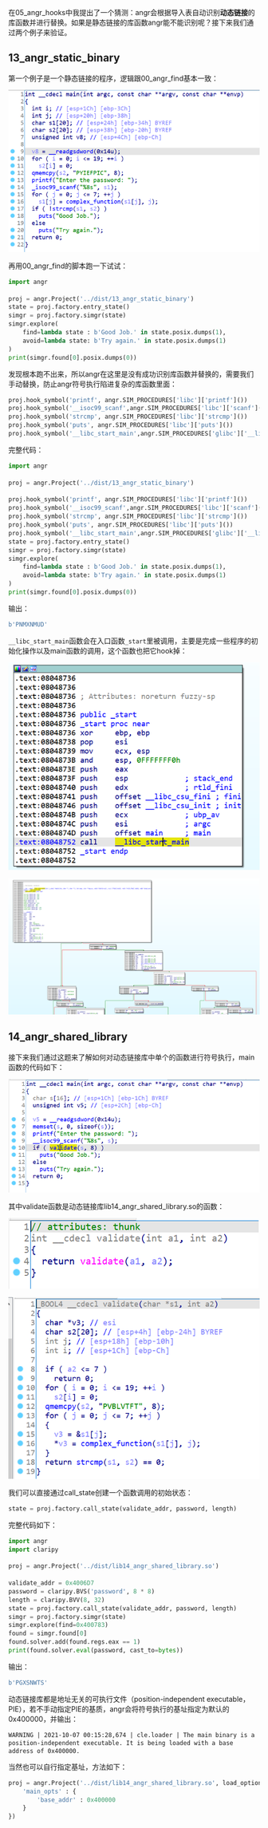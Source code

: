 在05_angr_hooks中我提出了一个猜测：angr会根据导入表自动识别**动态链接**的库函数并进行替换。如果是静态链接的库函数angr能不能识别呢？接下来我们通过两个例子来验证。

## 13_angr_static_binary

第一个例子是一个静态链接的程序，逻辑跟00_angr_find基本一致：

![image-20211006112107423](img/image-20211006112107423.png)

再用00_angr_find的脚本跑一下试试：

```python
import angr

proj = angr.Project('../dist/13_angr_static_binary')
state = proj.factory.entry_state()
simgr = proj.factory.simgr(state)
simgr.explore(
    find=lambda state : b'Good Job.' in state.posix.dumps(1),
    avoid=lambda state: b'Try again.' in state.posix.dumps(1)
)
print(simgr.found[0].posix.dumps(0))
```

发现根本跑不出来，所以angr在这里是没有成功识别库函数并替换的，需要我们手动替换，防止angr符号执行陷进复杂的库函数里面：

```python
proj.hook_symbol('printf', angr.SIM_PROCEDURES['libc']['printf']())
proj.hook_symbol('__isoc99_scanf',angr.SIM_PROCEDURES['libc']['scanf']())
proj.hook_symbol('strcmp', angr.SIM_PROCEDURES['libc']['strcmp']())
proj.hook_symbol('puts', angr.SIM_PROCEDURES['libc']['puts']())
proj.hook_symbol('__libc_start_main',angr.SIM_PROCEDURES['glibc']['__libc_start_main']())
```

完整代码：

```python
import angr

proj = angr.Project('../dist/13_angr_static_binary')

proj.hook_symbol('printf', angr.SIM_PROCEDURES['libc']['printf']())
proj.hook_symbol('__isoc99_scanf',angr.SIM_PROCEDURES['libc']['scanf']())
proj.hook_symbol('strcmp', angr.SIM_PROCEDURES['libc']['strcmp']())
proj.hook_symbol('puts', angr.SIM_PROCEDURES['libc']['puts']())
proj.hook_symbol('__libc_start_main',angr.SIM_PROCEDURES['glibc']['__libc_start_main']())
state = proj.factory.entry_state()
simgr = proj.factory.simgr(state)
simgr.explore(
    find=lambda state : b'Good Job.' in state.posix.dumps(1),
    avoid=lambda state: b'Try again.' in state.posix.dumps(1)
)
print(simgr.found[0].posix.dumps(0))
```

输出：

```python
b'PNMXNMUD'
```

`__libc_start_main`函数会在入口函数`_start`里被调用，主要是完成一些程序的初始化操作以及main函数的调用，这个函数也把它hook掉：

![image-20211006120317031](img/image-20211006120317031.png)

![image-20211006115624482](img/image-20211006115624482.png)

## 14_angr_shared_library

接下来我们通过这题来了解如何对动态链接库中单个的函数进行符号执行，main函数的代码如下：

![image-20211006235241332](img/image-20211006235241332.png)

其中validate函数是动态链接库lib14_angr_shared_library.so的函数：

![image-20211006235512268](img/image-20211006235512268.png)

![image-20211006235527195](img/image-20211006235527195.png)

我们可以直接通过call_state创建一个函数调用的初始状态：

```python
state = proj.factory.call_state(validate_addr, password, length)
```

完整代码如下：

```python
import angr
import claripy

proj = angr.Project('../dist/lib14_angr_shared_library.so')

validate_addr = 0x4006D7
password = claripy.BVS('password', 8 * 8)
length = claripy.BVV(8, 32)
state = proj.factory.call_state(validate_addr, password, length)
simgr = proj.factory.simgr(state)
simgr.explore(find=0x400783)
found = simgr.found[0]
found.solver.add(found.regs.eax == 1)
print(found.solver.eval(password, cast_to=bytes))
```

输出：

```python
b'PGXSNWTS'
```

动态链接库都是地址无关的可执行文件（position-independent executable，PIE），若不手动指定PIE的基质，angr会将符号执行的基址指定为默认的0x400000，并输出：

```
WARNING | 2021-10-07 00:15:28,674 | cle.loader | The main binary is a position-independent executable. It is being loaded with a base address of 0x400000.
```

当然也可以自行指定基址，方法如下：

```python
proj = angr.Project('../dist/lib14_angr_shared_library.so', load_options={
    'main_opts' : {
        'base_addr' : 0x400000
    }
})
```


